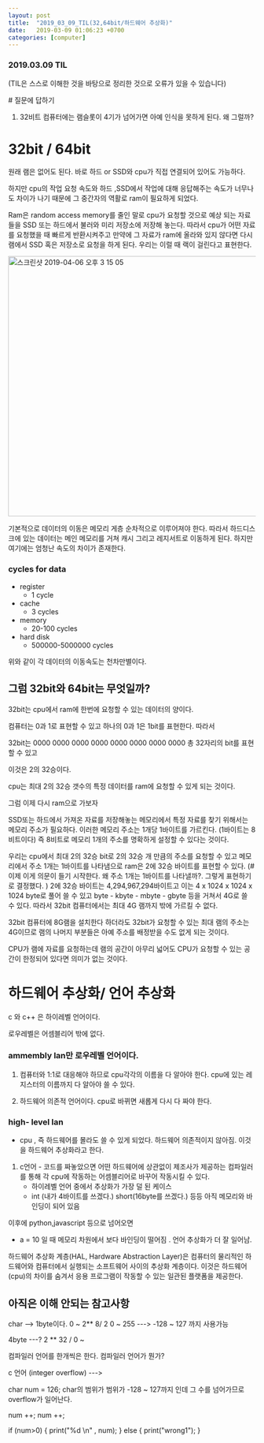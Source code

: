 ```yaml
---
layout: post
title:  "2019_03_09_TIL(32,64bit/하드웨어 추상화)"
date:   2019-03-09 01:06:23 +0700
categories: [computer]
---
```


### 2019.03.09 TIL

(TIL은 스스로 이해한 것을 바탕으로 정리한 것으로 오류가 있을 수 있습니다)

\# 질문에 답하기

1. 32비트 컴퓨터에는 램슬롯이 4기가 넘어가면 아예 인식을 못하게 된다. 왜 그럴까?

# 32bit / 64bit

원래 램은 없어도 된다. 바로 하드 or SSD와 cpu가 직접 연결되어 있어도 가능하다.

하지만 cpu의 작업 요청 속도와 하드 ,SSD에서 작업에 대해 응답해주는 속도가 너무나도 차이가 나기 때문에 그 중간자의 역활로 ram이 필요하게 되었다.

Ram은 random access memory를 줄인 말로 cpu가 요청할 것으로 예상 되는 자료들을 SSD 또는 하드에서 불러와 미리 저장소에 저장해 놓는다. 따라서 cpu가 어떤 자료를 요청했을 때 빠르게 반환시켜주고 만약에 그 자료가 ram에 올라와 있지 않다면 다시 램에서 SSD 혹은 저장소로 요청을 하게 된다. 우리는 이럴 때 랙이 걸린다고 표현한다.

<img width="528" alt="스크린샷 2019-04-06 오후 3 15 05" src="https://user-images.githubusercontent.com/46436843/55665675-dbe74080-587e-11e9-830d-0a3983bf43f9.png">

기본적으로 데이터의 이동은 메모리 게층 순차적으로 이루어져야 한다. 따라서 하드디스크에 있는 데이터는 메인 메모리를 거쳐 캐시 그리고 레지서트로 이동하게 된다. 하지만 여기에는 엄청난 속도의 차이가 존재한다. 
### cycles for data
* register
	* 1 cycle
* cache
	* 3 cycles
* memory
	* 20-100 cycles
* hard disk
	* 500000-5000000 cycles

위와 같이 각 데이터의 이동속도는 천차만별이다.


## 그럼 32bit와 64bit는 무엇일까?

32bit는 cpu에서 ram에 한번에 요청할 수 있는 데이터의 양이다.

컴퓨터는 0과 1로 표현할 수 있고 하나의 0과 1은 1bit를 표현한다. 따라서

32bit는 0000 0000 0000 0000 0000 0000 0000 0000 총 32자리의 bit를 표현할 수 있고

이것은 2의 32승이다. 

cpu는 최대 2의 32승 갯수의 특정 데이터를  ram에 요청할 수 있게 되는 것이다.

그럼 이제 다시 ram으로 가보자

SSD또는 하드에서 가져온 자료를 저장해놓는 메모리에서 특정 자료를 찾기 위해서는 메모리 주소가 필요하다. 이러한 메모리 주소는 1개당 1바이트를 가르킨다. (1바이트는 8비트이다) 즉 8비트로 메모리 1개의 주소를 명확하게 설정할 수 있다는 것이다. 

우리는  cpu에서 최대 2의 32승 bit로 2의 32승 개 만큼의 주소를 요청할 수 있고 메모리에서 주소 1개는 1바이트를 나타냄으로 ram은 2에 32승 바이트를 표현할 수 있다. (#이제 이게 의문이 들기 시작한다. 왜 주소 1개는 1바이트를 나타낼까?. 그렇게 표현하기로 결정했다. ) 2에 32승 바이트는 4,294,967,294바이트고 이는 4 x 1024 x 1024 x 1024 byte로 풀어 쓸 수 있고 byte - kbyte - mbyte - gbyte 등을 거쳐서 4G로 쓸 수 있다. 따라서 32bit 컴퓨터에서는 최대 4G 램까지 밖에 가르킬 수 없다.

32bit 컴퓨터에 8G램을 설치한다 하더라도 32bit가 요청할 수 있는 최대 램의 주소는 4G이므로 램의 나머지 부분들은 아예 주소를 배정받을 수도 없게 되는 것이다.

CPU가 램에 자료를 요청하는데 램의 공간이 아무리 넓어도 CPU가 요청할 수 있는 공간이 한정되어 있다면 의미가 없는 것이다.


# 하드웨어 추상화/ 언어 추상화


c 와 c++ 은 하이레벨 언어이다.

로우레벨은 어셈블리어 밖에 없다.

### ammembly lan만 로우레벨 언어이다.

1. 컴퓨터와 1:1로 대응해야 하므로 cpu각각의 이름을 다 알아야 한다. cpu에 있는 레지스터의 이름까지 다 알아야 쓸 수 있다.

2. 하드웨어 의존적 언어이다. cpu로 바뀌면 새롭게 다시 다 짜야 한다.

### high- level lan

- cpu , 즉 하드웨어를 몰라도 쓸 수 있게 되었다. 하드웨어 의존적이지 않아짐. 이것을 하드웨어 추상화라고 한다.
1. c언어 - 코드를 짜놓았으면 어떤 하드웨어에 상관없이 제조사가 제공하는 컴파일러를 통해 각 cpu에 작동하는 어셈블리어로 바꾸어 작동시킬 수 있다.
	* 하이레벨 언어 중에서 추상화가 가장 덜 된 케이스
	* int (내가 4바이트를 쓰겠다.) short(16byte를 쓰겠다.) 등등 아직 메모리와 바인딩이 되어 있음 

이후에 python,javascript 등으로 넘어오면 

* a = 10 일 때 메모리 차원에서 보다 바인딩이 떨어짐 . 언어 추상화가 더 잘 일어남.

하드웨어 추상화 계층(HAL, Hardware Abstraction Layer)은 컴퓨터의 물리적인 하드웨어와 컴퓨터에서 실행되는 소프트웨어 사이의 추상화 계층이다. 이것은 하드웨어(cpu)의 차이를 숨겨서 응용 프로그램이 작동할 수 있는 일관된 플랫폼을 제공한다.


## 아직은 이해 안되는 참고사항

char --> 1byte이다. 0 ~ 2** 8/ 2 0 ~ 255 ---> -128 ~ 127 까지 사용가능

4byte ---? 2 ** 32 / 0 ~

컴파일러 언어를 한개씩은 한다. 컴파일러 언어가 뭔가?

c 언어 (integer overflow) --->

char num = 126; char의 범위가 범위가 -128 ~ 127까지 인데 그 수를 넘어가므로 overflow가 일어난다.

num ++; num ++;

if (num>0) { print("%d \n" , num); } else { print("wrong1"); }